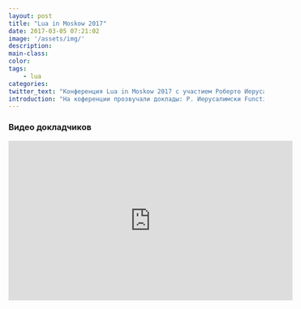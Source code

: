 ```yaml
---
layout: post
title: "Lua in Moskow 2017"
date: 2017-03-05 07:21:02
image: '/assets/img/'
description:
main-class:
color:
tags:
    - lua
categories:
twitter_text: "Конференция Lua in Moskow 2017 с участием Роберто Иерусалимски"
introduction: "На коференции прозвучали доклады: Р. Иерусалимски Functions in Lua, К.Осипов Using Lua as language for fault-resestant distributed backend web-applications и др"
---
```


### Видео докладчиков

<iframe width="560" height="315" src="https://www.youtube.com/embed/-M6OC75TKcw" frameborder="0" allowfullscreen></iframe>